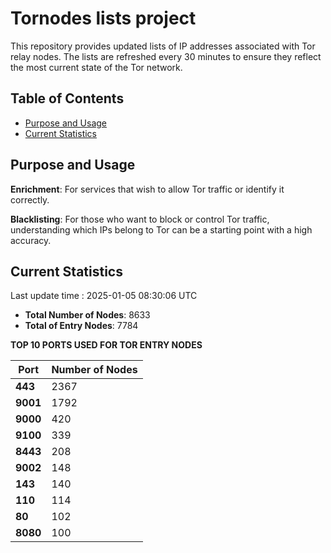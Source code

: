 # Tornodes lists project

This repository provides updated lists of IP addresses associated with Tor relay nodes. The lists are refreshed every 30 minutes to ensure they reflect the most current state of the Tor network.

## Table of Contents

- [Purpose and Usage](#purpose-and-usage)
- [Current Statistics](#current-statistics)


## Purpose and Usage

**Enrichment**: For services that wish to allow Tor traffic or identify it correctly.

**Blacklisting**: For those who want to block or control Tor traffic, understanding which IPs belong to Tor can be a starting point with a high accuracy.

## Current Statistics

Last update time : 2025-01-05 08:30:06 UTC

- **Total Number of Nodes**: 8633
- **Total of Entry Nodes**: 7784

**TOP 10 PORTS USED FOR TOR ENTRY NODES**

| **Port** | **Number of Nodes** |
|------|-----------------|
| **443**   | 2367  |
| **9001**   | 1792  |
| **9000**   | 420  |
| **9100**   | 339  |
| **8443**   | 208  |
| **9002**   | 148  |
| **143**   | 140  |
| **110**   | 114  |
| **80**   | 102  |
| **8080**   | 100  |

